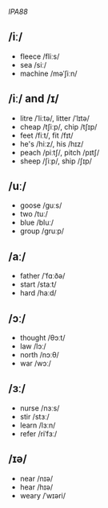*IPA88*

## /iː/

- fleece /fliːs/
- sea /siː/
- machine /məˈʃiːn/

## /iː/ and /ɪ/

- litre /ˈliːtə/, litter /ˈlɪtə/
- cheap /tʃiːp/, chip /tʃɪp/
- feet /fiːt/, fit /fɪt/
- he's /hiːz/, his /hɪz/
- peach /piːtʃ/, pitch /pɪtʃ/
- sheep /ʃiːp/, ship /ʃɪp/

## /uː/

- goose /ɡuːs/
- two /tuː/
- blue /bluː/
- group /gruːp/

## /aː/
- father /ˈfɑːðə/
- start /staːt/
- hard /haːd/

## /ɔː/

- thought /θɔːt/
- law /lɔː/
- north /nɔːθ/
- war /wɔː/

## /ɜː/

- nurse /nɜːs/
- stir /stɜː/
- learn /lɜːn/
- refer /riˈfɜː/

## /ɪə/

- near /nɪə/
- hear /hɪə/
- weary /ˈwɪəri/
